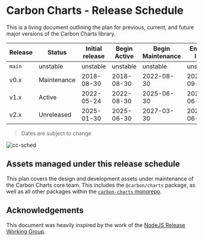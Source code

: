 # Carbon Charts - Release Schedule

This is a living document outlining the plan for previous, current, and future
major versions of the Carbon Charts library.

| Release | Status      | Initial release | Begin Active | Begin Maintenance | End of life |
| ------- | ----------- | --------------- | ------------ | ----------------- | ----------- |
| `main`  | unstable    | unstable        | unstable     | unstable          | unstable    |
| v0.x    | Maintenance | 2018-08-30      | 2018-08-30   | 2022-08-30        | 2024-09-30  |
| v1.x    | Active      | 2022-05-24      | 2022-08-30   | 2025-06-30        | 2027-06-30  |
| v2.x    | Unreleased  | 2025-01-30      | 2025-06-30   | 2027-03-30        | 2029-06-30  |

> Dates are subject to change

![cc-sched](https://github.com/carbon-design-system/carbon-charts/assets/14989804/7383f3a6-87d9-44c9-bb59-7892964d321a)

## Assets managed under this release schedule

This plan covers the design and development assets under maintenance of the
Carbon Charts core team. This includes the `@carbon/charts` package, as well as all other packages within the
[`carbon-charts` monorepo](https://github.com/carbon-design-system/carbon-charts).

## Acknowledgements

This document was heavily inspired by the work of the
[NodeJS Release Working Group](https://github.com/nodejs/release).
